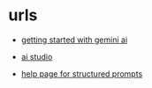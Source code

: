 # urls

* [getting started with gemini ai](https://ai.google.dev/gemini-api/docs?utm_source=udacity&utm_medium=referral&utm_campaign=gemini-api-course&utm_content=embedding)

* [ai studio](https://aistudio.google.com/)
* [help page for structured prompts](https://ai.google.dev/gemini-api/docs/ai-studio-quickstart)

